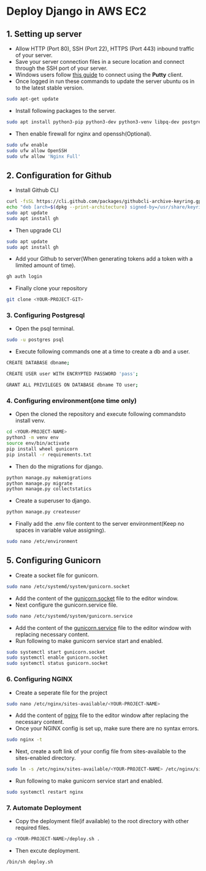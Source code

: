 # Deploy Django in AWS EC2

## 1. Setting up server

* Allow HTTP (Port 80), SSH (Port 22), HTTPS (Port 443) inbound traffic of your server.
* Save your server connection files in a secure location and connect through the SSH port of your server.
* Windows users follow [this guide](https://asf.alaska.edu/how-to/data-recipes/connect-to-your-ec2-instance-using-putty-v1-1/) to connect using the **Putty** client.
* Once logged in run these commands to update the server ubuntu os in to the latest stable version.
```bash
sudo apt-get update
```
* Install following packages to the server.
```bash
sudo apt install python3-pip python3-dev python3-venv libpq-dev postgresql postgresql-contrib nginx gunicorn curl
```
* Then enable firewall for nginx and openssh(Optional).
```bash
sudo ufw enable
sudo ufw allow OpenSSH
sudo ufw allow 'Nginx Full'
```

## 2. Configuration for Github

* Install Github CLI 
```bash
curl -fsSL https://cli.github.com/packages/githubcli-archive-keyring.gpg | sudo dd of=/usr/share/keyrings/githubcli-archive-keyring.gpg
echo "deb [arch=$(dpkg --print-architecture) signed-by=/usr/share/keyrings/githubcli-archive-keyring.gpg] https://cli.github.com/packages stable main" | sudo tee /etc/apt/sources.list.d/github-cli.list > /dev/null
sudo apt update
sudo apt install gh
```
* Then upgrade CLI
```bash
sudo apt update
sudo apt install gh
```
* Add your Github to server(When generating tokens add a token with a limited amount of time).
```bash
gh auth login
```
* Finally clone your repository
```bash
git clone <YOUR-PROJECT-GIT>
```

### 3. Configuring Postgresql
* Open the psql terminal.
```bash
sudo -u postgres psql
```
* Execute following commands one at a time to create a db and a user.
```bash
CREATE DATABASE dbname;
```
```bash
CREATE USER user WITH ENCRYPTED PASSWORD 'pass';
```
```bash
GRANT ALL PRIVILEGES ON DATABASE dbname TO user;
```

### 4. Configuring environment(one time only)
* Open the cloned the repository and execute following commandsto install venv.
```bash
cd <YOUR-PROJECT-NAME>
python3 -m venv env
source env/bin/activate
pip install wheel gunicorn
pip install -r requirements.txt
```
* Then do the migrations for django.
```bash
python manage.py makemigrations
python manage.py migrate
python manage.py collectstatics
``` 
* Create a superuser to django.
```bash
python manage.py createuser
```
* Finally add the .env file content to the server environment(Keep no spaces in variable value assigning).
```bash
sudo nano /etc/environment
```

## 5. Configuring Gunicorn
* Create a socket file for gunicorn.
```bash
sudo nano /etc/systemd/system/gunicorn.socket
```
* Add the content of the [gunicorn.socket](gunicorn.socket) file to the editor window.
* Next configure the gunicorn.service file.
```bash
sudo nano /etc/systemd/system/gunicorn.service
```
* Add the content of the [gunicorn.service](gunicorn.service) file to the editor window with replacing necessary content.
* Run following to make gunicorn service start and enabled.
```bash
sudo systemctl start gunicorn.socket
sudo systemctl enable gunicorn.socket
sudo systemctl status gunicorn.socket
```

### 6. Configuring NGINX
* Create a seperate file for the project
```bash
sudo nano /etc/nginx/sites-available/<YOUR-PROJECT-NAME>
```
* Add the content of [nginx](nginx) file to the editor window after replacing the necessary content.
* Once your NGINX config is set up, make sure there are no syntax errors.
```bash
sudo nginx -t
```
* Next, create a soft link of your config file from sites-available to the sites-enabled directory.
```bash
sudo ln -s /etc/nginx/sites-available/<YOUR-PROJECT-NAME> /etc/nginx/sites-enabled
```
* Run following to make gunicorn service start and enabled.
```bash
sudo systemctl restart nginx
```

### 7. Automate Deployment
* Copy the deployment file(if available) to the root directory with other required files.
```bash
cp <YOUR-PROJECT-NAME>/deploy.sh .
``` 
* Then excute deployment.
```bash
/bin/sh deploy.sh
``` 
